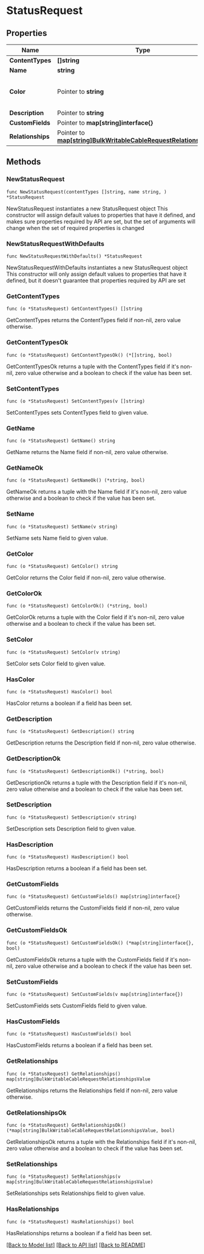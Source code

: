 # StatusRequest

## Properties

Name | Type | Description | Notes
------------ | ------------- | ------------- | -------------
**ContentTypes** | **[]string** |  | 
**Name** | **string** |  | 
**Color** | Pointer to **string** | RGB color in hexadecimal (e.g. 00ff00) | [optional] 
**Description** | Pointer to **string** |  | [optional] 
**CustomFields** | Pointer to **map[string]interface{}** |  | [optional] 
**Relationships** | Pointer to [**map[string]BulkWritableCableRequestRelationshipsValue**](BulkWritableCableRequestRelationshipsValue.md) |  | [optional] 

## Methods

### NewStatusRequest

`func NewStatusRequest(contentTypes []string, name string, ) *StatusRequest`

NewStatusRequest instantiates a new StatusRequest object
This constructor will assign default values to properties that have it defined,
and makes sure properties required by API are set, but the set of arguments
will change when the set of required properties is changed

### NewStatusRequestWithDefaults

`func NewStatusRequestWithDefaults() *StatusRequest`

NewStatusRequestWithDefaults instantiates a new StatusRequest object
This constructor will only assign default values to properties that have it defined,
but it doesn't guarantee that properties required by API are set

### GetContentTypes

`func (o *StatusRequest) GetContentTypes() []string`

GetContentTypes returns the ContentTypes field if non-nil, zero value otherwise.

### GetContentTypesOk

`func (o *StatusRequest) GetContentTypesOk() (*[]string, bool)`

GetContentTypesOk returns a tuple with the ContentTypes field if it's non-nil, zero value otherwise
and a boolean to check if the value has been set.

### SetContentTypes

`func (o *StatusRequest) SetContentTypes(v []string)`

SetContentTypes sets ContentTypes field to given value.


### GetName

`func (o *StatusRequest) GetName() string`

GetName returns the Name field if non-nil, zero value otherwise.

### GetNameOk

`func (o *StatusRequest) GetNameOk() (*string, bool)`

GetNameOk returns a tuple with the Name field if it's non-nil, zero value otherwise
and a boolean to check if the value has been set.

### SetName

`func (o *StatusRequest) SetName(v string)`

SetName sets Name field to given value.


### GetColor

`func (o *StatusRequest) GetColor() string`

GetColor returns the Color field if non-nil, zero value otherwise.

### GetColorOk

`func (o *StatusRequest) GetColorOk() (*string, bool)`

GetColorOk returns a tuple with the Color field if it's non-nil, zero value otherwise
and a boolean to check if the value has been set.

### SetColor

`func (o *StatusRequest) SetColor(v string)`

SetColor sets Color field to given value.

### HasColor

`func (o *StatusRequest) HasColor() bool`

HasColor returns a boolean if a field has been set.

### GetDescription

`func (o *StatusRequest) GetDescription() string`

GetDescription returns the Description field if non-nil, zero value otherwise.

### GetDescriptionOk

`func (o *StatusRequest) GetDescriptionOk() (*string, bool)`

GetDescriptionOk returns a tuple with the Description field if it's non-nil, zero value otherwise
and a boolean to check if the value has been set.

### SetDescription

`func (o *StatusRequest) SetDescription(v string)`

SetDescription sets Description field to given value.

### HasDescription

`func (o *StatusRequest) HasDescription() bool`

HasDescription returns a boolean if a field has been set.

### GetCustomFields

`func (o *StatusRequest) GetCustomFields() map[string]interface{}`

GetCustomFields returns the CustomFields field if non-nil, zero value otherwise.

### GetCustomFieldsOk

`func (o *StatusRequest) GetCustomFieldsOk() (*map[string]interface{}, bool)`

GetCustomFieldsOk returns a tuple with the CustomFields field if it's non-nil, zero value otherwise
and a boolean to check if the value has been set.

### SetCustomFields

`func (o *StatusRequest) SetCustomFields(v map[string]interface{})`

SetCustomFields sets CustomFields field to given value.

### HasCustomFields

`func (o *StatusRequest) HasCustomFields() bool`

HasCustomFields returns a boolean if a field has been set.

### GetRelationships

`func (o *StatusRequest) GetRelationships() map[string]BulkWritableCableRequestRelationshipsValue`

GetRelationships returns the Relationships field if non-nil, zero value otherwise.

### GetRelationshipsOk

`func (o *StatusRequest) GetRelationshipsOk() (*map[string]BulkWritableCableRequestRelationshipsValue, bool)`

GetRelationshipsOk returns a tuple with the Relationships field if it's non-nil, zero value otherwise
and a boolean to check if the value has been set.

### SetRelationships

`func (o *StatusRequest) SetRelationships(v map[string]BulkWritableCableRequestRelationshipsValue)`

SetRelationships sets Relationships field to given value.

### HasRelationships

`func (o *StatusRequest) HasRelationships() bool`

HasRelationships returns a boolean if a field has been set.


[[Back to Model list]](../README.md#documentation-for-models) [[Back to API list]](../README.md#documentation-for-api-endpoints) [[Back to README]](../README.md)


